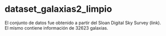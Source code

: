 # dataset_galaxias2_limpio
El conjunto de datos fue obtenido a partir del Sloan Digital Sky Survey (link). El mismo contiene información de 32623  galaxias.
